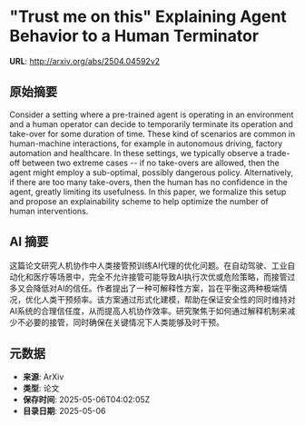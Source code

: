 # "Trust me on this" Explaining Agent Behavior to a Human Terminator

**URL**: http://arxiv.org/abs/2504.04592v2

## 原始摘要

Consider a setting where a pre-trained agent is operating in an environment
and a human operator can decide to temporarily terminate its operation and
take-over for some duration of time. These kind of scenarios are common in
human-machine interactions, for example in autonomous driving, factory
automation and healthcare. In these settings, we typically observe a trade-off
between two extreme cases -- if no take-overs are allowed, then the agent might
employ a sub-optimal, possibly dangerous policy. Alternatively, if there are
too many take-overs, then the human has no confidence in the agent, greatly
limiting its usefulness. In this paper, we formalize this setup and propose an
explainability scheme to help optimize the number of human interventions.


## AI 摘要

这篇论文研究人机协作中人类接管预训练AI代理的优化问题。在自动驾驶、工业自动化和医疗等场景中，完全不允许接管可能导致AI执行次优或危险策略，而接管过多又会降低对AI的信任。作者提出了一种可解释性方案，旨在平衡这两种极端情况，优化人类干预频率。该方案通过形式化建模，帮助在保证安全性的同时维持对AI系统的合理信任度，从而提高人机协作效率。研究聚焦于如何通过解释机制来减少不必要的接管，同时确保在关键情况下人类能够及时干预。

## 元数据

- **来源**: ArXiv
- **类型**: 论文
- **保存时间**: 2025-05-06T04:02:05Z
- **目录日期**: 2025-05-06
